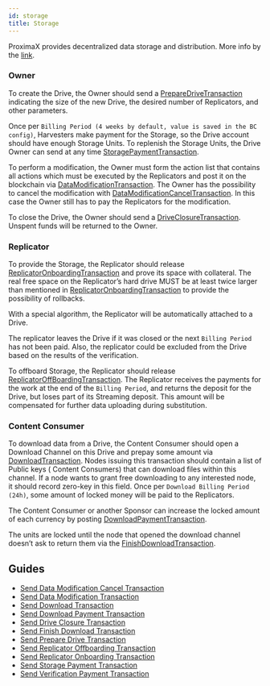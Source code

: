 ```yaml
---
id: storage
title: Storage
---
```


ProximaX provides decentralized data storage and distribution. More info by the [link](https://storagedocs.xpxsirius.io).

### Owner

To create the Drive, the Owner should send a [PrepareDriveTransaction](#preparedrivetransaction) indicating the size of
the new Drive, the desired number of Replicators, and other parameters.

Once per `Billing Period (4 weeks by default, value is saved in the BC config)`, Harvesters make payment for the Storage, so the Drive account should have enough
Storage Units. To replenish the Storage Units, the Drive Owner can send at any
time [StoragePaymentTransaction](#storagepaymenttransaction).

To perform a modification, the Owner must form the action list that contains all actions which must be executed by the
Replicators and post it on the blockchain via [DataModificationTransaction](#datamodificationtransaction). The Owner has
the possibility to cancel the modification with [DataModificationCancelTransaction](#datamodificationcanceltransaction).
In this case the Owner still has to pay the Replicators for the modification.

To close the Drive, the Owner should send a [DriveClosureTransaction](#driveclosuretransaction). Unspent funds will be
returned to the Owner.

### Replicator

To provide the Storage, the Replicator should
release [ReplicatorOnboardingTransaction](#replicatoronboardingtransaction) and prove its space with collateral. The
real free space on the Replicator’s hard drive MUST be at least twice larger than mentioned
in [ReplicatorOnboardingTransaction](#replicatoronboardingtransaction) to provide the possibility of rollbacks.

With a special algorithm, the Replicator will be automatically attached to a Drive.

The replicator leaves the Drive if it was closed or the next `Billing Period` has not been paid. Also, the replicator
could be excluded from the Drive based on the results of the verification.

To offboard Storage, the Replicator should
release [ReplicatorOffBoardingTransaction](#replicatoroffboardingtransaction). The Replicator receives the payments for
the work at the end of the `Billing Period`, and returns the deposit for the Drive, but loses part of its Streaming
deposit. This amount will be compensated for further data uploading during substitution.

### Content Consumer

To download data from a Drive, the Content Consumer should open a Download Channel on this Drive and prepay some amount
via [DownloadTransaction](#downloadtransaction). Nodes issuing this transaction should contain a list of Public keys (
Content Consumers) that can download files within this channel. If a node wants to grant free downloading to any
interested node, it should record zero-key in this field. Once per `Download Billing Period (24h)`, some amount of
locked money will be paid to the Replicators.

The Content Consumer or another Sponsor can increase the locked amount of each currency by
posting [DownloadPaymentTransaction](#downloadpaymenttransaction).

The units are locked until the node that opened the download channel doesn’t ask to return them via
the [FinishDownloadTransaction](#finishdownloadtransaction).

## Guides

- [Send Data Modification Cancel Transaction](../guides/storage/data-modification-cancel.md)
- [Send Data Modification Transaction](../guides/storage/data-modification.md)
- [Send Download Transaction](../guides/storage/download.md)
- [Send Download Payment Transaction](../guides/storage/download-payment.md)
- [Send Drive Closure Transaction](../guides/storage/drive-closure.md)
- [Send Finish Download Transaction](../guides/storage/finish-download.md)
- [Send Prepare Drive Transaction](../guides/storage/prepare-bc-drive.md)
- [Send Replicator Offboarding Transaction](../guides/storage/replicator-offboarding.md)
- [Send Replicator Onboarding Transaction](../guides/storage/replicator-onboarding.md)
- [Send Storage Payment Transaction](../guides/storage/storage-payment.md)
- [Send Verification Payment Transaction](../guides/storage/verification-payment.md)

